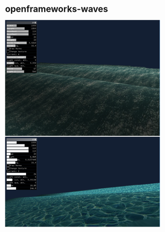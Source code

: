 # openframeworks-waves
![Screenshot 1](screen1.png?raw=true "Screenshot 1")
![Screenshot 2](screen2.png?raw=true "Screenshot 2")
